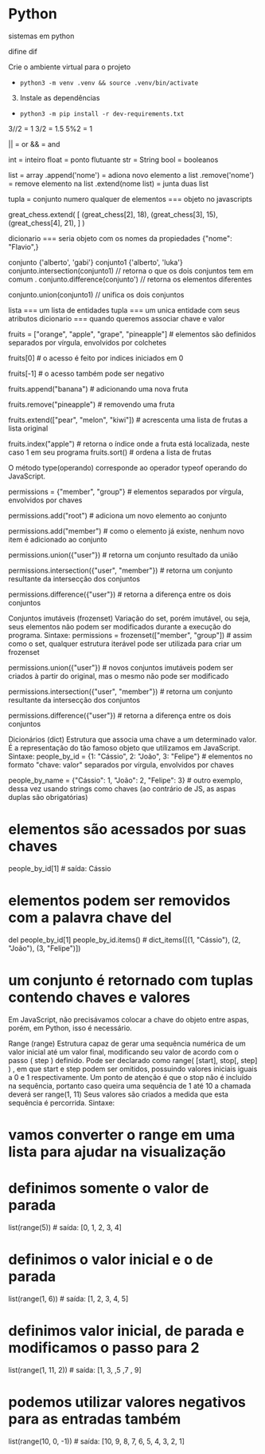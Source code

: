 # Python
sistemas em python

difine
dif

 Crie o ambiente virtual para o projeto

- `python3 -m venv .venv && source .venv/bin/activate`

3. Instale as dependências

- `python3 -m pip install -r dev-requirements.txt`

3//2 = 1
3/2 = 1.5
5%2 = 1

|| = or
&& = and

int = inteiro
float =  ponto flutuante
str = String
bool = booleanos

list = array
.append('nome') = adiona novo elemento a list
.remove('nome') = remove elemento na list
.extend(nome list) = junta duas list

tupla = conjunto numero qualquer de elementos   === objeto no javascripts

great_chess.extend(
    [
        (great_chess[2], 18),
        (great_chess[3], 15),
        (great_chess[4], 21),
    ]
)

dicionario === seria objeto com os nomes da propiedades
{"nome": "Flavio",}

conjunto {'alberto', 'gabi'}
conjunto1 {'alberto', 'luka'}
conjunto.intersection(conjunto1)
// retorna o que os dois conjuntos tem em comum .
conjunto.difference(conjunto')
// retorna os elementos diferentes

conjunto.union(conjunto1)
// unifica os dois conjuntos

lista === um lista de entidades
tupla === um unica entidade com seus atributos
dicionario === quando queremos associar chave e valor

fruits = ["orange", "apple", "grape", "pineapple"]  # elementos são definidos separados por vírgula, envolvidos por colchetes

fruits[0]  # o acesso é feito por indices iniciados em 0

fruits[-1]  # o acesso também pode ser negativo

fruits.append("banana")  # adicionando uma nova fruta

fruits.remove("pineapple")  # removendo uma fruta

fruits.extend(["pear", "melon", "kiwi"])  # acrescenta uma lista de frutas a lista original

fruits.index("apple")  # retorna o índice onde a fruta está localizada, neste caso 1
 em seu programa
fruits.sort()  # ordena a lista de frutas

 O método type(operando) corresponde ao operador typeof operando do JavaScript.

 permissions = {"member", "group"}  # elementos separados por vírgula, envolvidos por chaves

permissions.add("root")  # adiciona um novo elemento ao conjunto

permissions.add("member")  # como o elemento já existe, nenhum novo item é adicionado ao conjunto

permissions.union({"user"})  # retorna um conjunto resultado da união

permissions.intersection({"user", "member"})  # retorna um conjunto resultante da intersecção dos conjuntos

permissions.difference({"user"})  # retorna a diferença entre os dois conjuntos

Conjuntos imutáveis (frozenset)
Variação do set, porém imutável, ou seja, seus elementos não podem ser modificados durante a execução do programa.
Sintaxe:
permissions = frozenset(["member", "group"])  # assim como o set, qualquer estrutura iterável pode ser utilizada para criar um frozenset

permissions.union({"user"})  # novos conjuntos imutáveis podem ser criados à partir do original, mas o mesmo não pode ser modificado

permissions.intersection({"user", "member"})  # retorna um conjunto resultante da intersecção dos conjuntos

permissions.difference({"user"})  # retorna a diferença entre os dois conjuntos

Dicionários (dict)
Estrutura que associa uma chave a um determinado valor. É a representação do tão famoso objeto que utilizamos em JavaScript.
Sintaxe:
people_by_id = {1: "Cássio", 2: "João", 3: "Felipe"}  # elementos no formato "chave: valor" separados por vírgula, envolvidos por chaves

people_by_name = {"Cássio": 1, "João": 2, "Felipe": 3}  # outro exemplo, dessa vez usando strings como chaves (ao contrário de JS, as aspas duplas são obrigatórias)

# elementos são acessados por suas chaves
people_by_id[1]  # saída: Cássio

# elementos podem ser removidos com a palavra chave del
del people_by_id[1]
people_by_id.items()  # dict_items([(1, "Cássio"), (2, "João"), (3, "Felipe")])
# um conjunto é retornado com tuplas contendo chaves e valores
Em JavaScript, não precisávamos colocar a chave do objeto entre aspas, porém, em Python, isso é necessário.

Range (range)
Estrutura capaz de gerar uma sequência numérica de um valor inicial até um valor final, modificando seu valor de acordo com o passo ( step ) definido. Pode ser declarado como range( [start], stop[, step] ) , em que start e step podem ser omitidos, possuindo valores iniciais iguais a 0 e 1 respectivamente.
Um ponto de atenção é que o stop não é incluído na sequência, portanto caso queira uma sequência de 1 até 10 a chamada deverá ser range(1, 11)
Seus valores são criados a medida que esta sequência é percorrida.
Sintaxe:

# vamos converter o range em uma lista para ajudar na visualização

# definimos somente o valor de parada
list(range(5))  # saída: [0, 1, 2, 3, 4]

# definimos o valor inicial e o de parada
list(range(1, 6))  # saída: [1, 2, 3, 4, 5]

# definimos valor inicial, de parada e modificamos o passo para 2
list(range(1, 11, 2))  # saída: [1, 3, ,5 ,7 , 9]

# podemos utilizar valores negativos para as entradas também
list(range(10, 0, -1))  # saída: [10, 9, 8, 7, 6, 5, 4, 3, 2, 1]
